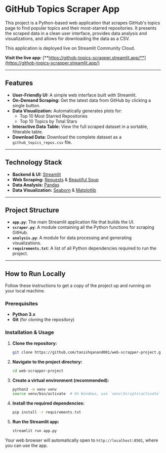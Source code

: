 # GitHub Topics Scraper App

[](https://githob-topics-scrapper.streamlit.app/)

This project is a Python-based web application that scrapes GitHub's topics page to find popular topics and their most-starred repositories. It presents the scraped data in a clean user interface, provides data analysis and visualizations, and allows for downloading the data as a CSV.

This application is deployed live on Streamlit Community Cloud.

**Visit the live app:** [**https://githob-topics-scrapper.streamlit.app/**](https://githob-topics-scrapper.streamlit.app/)

-----

## Features

  * **User-Friendly UI:** A simple web interface built with Streamlit.
  * **On-Demand Scraping:** Get the latest data from GitHub by clicking a single button.
  * **Data Visualization:** Automatically generates plots for:
      * Top 10 Most Starred Repositories
      * Top 10 Topics by Total Stars
  * **Interactive Data Table:** View the full scraped dataset in a sortable, filterable table.
  * **Download Data:** Download the complete dataset as a `github_topics_repos.csv` file.

-----

## Technology Stack

  * **Backend & UI:** [Streamlit](https://streamlit.io/)
  * **Web Scraping:** [Requests](https://requests.readthedocs.io/en/latest/) & [Beautiful Soup](https://www.crummy.com/software/BeautifulSoup/bs4/doc/)
  * **Data Analysis:** [Pandas](https://pandas.pydata.org/docs/)
  * **Data Visualization:** [Seaborn](https://seaborn.pydata.org/) & [Matplotlib](https://matplotlib.org/)

-----

## Project Structure

  * **`app.py`**: The main Streamlit application file that builds the UI.
  * **`scraper.py`**: A module containing all the Python functions for scraping GitHub.
  * **`analysis.py`**: A module for data processing and generating visualizations.
  * **`requirements.txt`**: A list of all Python dependencies required to run the project.

-----

## How to Run Locally

Follow these instructions to get a copy of the project up and running on your local machine.

### Prerequisites

  * **Python 3.x**
  * **Git** (for cloning the repository)

### Installation & Usage

1.  **Clone the repository:**
    ```bash
    git clone https://github.com/tanishqanand001/web-scrapper-project.git
    ```
2.  **Navigate to the project directory:**
    ```bash
    cd web-scrapper-project
    ```
3.  **Create a virtual environment (recommended):**
    ```bash
    python3 -m venv venv
    source venv/bin/activate  # On Windows, use `venv\Scripts\activate`
    ```
4.  **Install the required dependencies:**
    ```bash
    pip install -r requirements.txt
    ```
5.  **Run the Streamlit app:**
    ```bash
    streamlit run app.py
    ```

Your web browser will automatically open to `http://localhost:8501`, where you can use the app.
